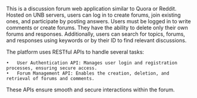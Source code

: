 This is a discussion forum web application similar to Quora or Reddit. Hosted on UNB servers, users can log in to create forums, join existing ones, and participate by posting answers.
Users must be logged in to write comments or create forums. They have the ability to delete only their own forums and responses.
Additionally, users can search for topics, forums, and responses using keywords or by their ID to find relevant discussions.

The platform uses RESTful APIs to handle several tasks:

	•	User Authentication API: Manages user login and registration processes, ensuring secure access.
	•	Forum Management API: Enables the creation, deletion, and retrieval of forums and comments.

These APIs ensure smooth and secure interactions within the forum.
